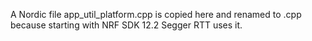 A Nordic file app_util_platform.cpp is copied here and renamed to .cpp
because starting with NRF SDK 12.2 Segger RTT uses it.